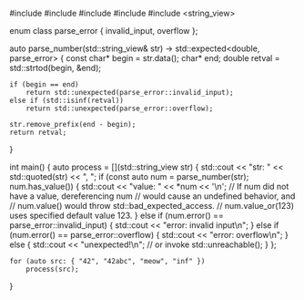 #include <cmath>
#include <expected>
#include <iomanip>
#include <iostream>
#include <string_view>

enum class parse_error
{
    invalid_input,
    overflow
};

auto parse_number(std::string_view& str) -> std::expected<double, parse_error>
{
    const char* begin = str.data();
    char* end;
    double retval = std::strtod(begin, &end);

    if (begin == end)
        return std::unexpected(parse_error::invalid_input);
    else if (std::isinf(retval))
        return std::unexpected(parse_error::overflow);

    str.remove_prefix(end - begin);
    return retval;
}

int main()
{
    auto process = [](std::string_view str)
    {
        std::cout << "str: " << std::quoted(str) << ", ";
        if (const auto num = parse_number(str); num.has_value())
        {
            std::cout << "value: " << *num << '\n';
            // If num did not have a value, dereferencing num
            // would cause an undefined behavior, and
            // num.value() would throw std::bad_expected_access.
            // num.value_or(123) uses specified default value 123.
        }
        else if (num.error() == parse_error::invalid_input)
        {
            std::cout << "error: invalid input\n";
        }
        else if (num.error() == parse_error::overflow)
        {
            std::cout << "error: overflow\n";
        }
        else
        {
            std::cout << "unexpected!\n"; // or invoke std::unreachable();
        }
    };

    for (auto src: { "42", "42abc", "meow", "inf" })
        process(src);
}
